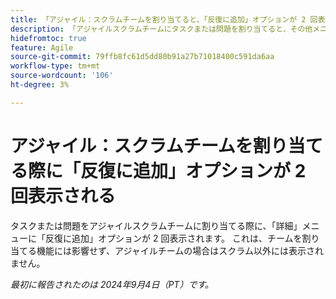 ```yaml
---
title: 「アジャイル：スクラムチームを割り当てると、「反復に追加」オプションが 2 回表示される」
description: 「アジャイルスクラムチームにタスクまたは問題を割り当てると、その他メニューに「反復に追加」オプションが 2 回表示されます。 これは、チームを割り当てる機能には影響せず、アジャイルチームの場合は非スクラム表示になりません。」
hidefromtoc: true
feature: Agile
source-git-commit: 79ffb8fc61d5dd80b91a27b71018400c591da6aa
workflow-type: tm+mt
source-wordcount: '106'
ht-degree: 3%

---
```


# アジャイル：スクラムチームを割り当てる際に「反復に追加」オプションが 2 回表示される

タスクまたは問題をアジャイルスクラムチームに割り当てる際に、「詳細」メニューに「反復に追加」オプションが 2 回表示されます。 これは、チームを割り当てる機能には影響せず、アジャイルチームの場合はスクラム以外には表示されません。

_最初に報告されたのは 2024年9月4日（PT）です。_
